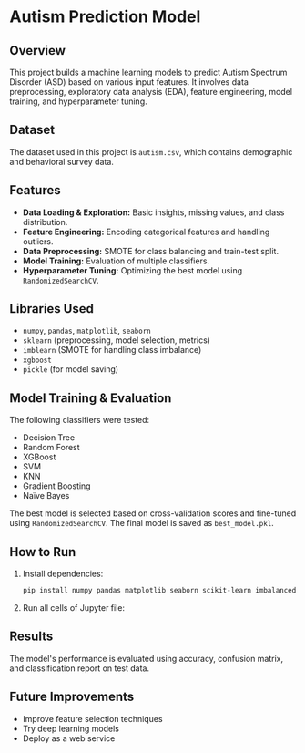 # Autism Prediction Model

## Overview

This project builds a machine learning models to predict Autism Spectrum Disorder (ASD) based on various input features. It involves data preprocessing, exploratory data analysis (EDA), feature engineering, model training, and hyperparameter tuning.

## Dataset

The dataset used in this project is `autism.csv`, which contains demographic and behavioral survey data.

## Features

- **Data Loading & Exploration:** Basic insights, missing values, and class distribution.
- **Feature Engineering:** Encoding categorical features and handling outliers.
- **Data Preprocessing:** SMOTE for class balancing and train-test split.
- **Model Training:** Evaluation of multiple classifiers.
- **Hyperparameter Tuning:** Optimizing the best model using `RandomizedSearchCV`.

## Libraries Used

- `numpy`, `pandas`, `matplotlib`, `seaborn`
- `sklearn` (preprocessing, model selection, metrics)
- `imblearn` (SMOTE for handling class imbalance)
- `xgboost`
- `pickle` (for model saving)

## Model Training & Evaluation

The following classifiers were tested:

- Decision Tree
- Random Forest
- XGBoost
- SVM
- KNN
- Gradient Boosting
- Naïve Bayes

The best model is selected based on cross-validation scores and fine-tuned using `RandomizedSearchCV`. The final model is saved as `best_model.pkl`.

## How to Run

1. Install dependencies:
   ```sh
   pip install numpy pandas matplotlib seaborn scikit-learn imbalanced-learn xgboost
   ```
2. Run all cells of Jupyter file:

## Results

The model's performance is evaluated using accuracy, confusion matrix, and classification report on test data.

## Future Improvements

- Improve feature selection techniques
- Try deep learning models
- Deploy as a web service
